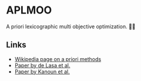 # APLMOO
A priori lexicographic multi objective optimization. 🍎🐮

## Links

* [Wikipedia page on a priori methods](
    https://en.wikipedia.org/wiki/Multi-objective_optimization#A_priori_methods)
* [Paper by de Lasa et al.](
    http://www.delasa.net/feature/index.html)
* [Paper by  Kanoun et al.](https://goo.gl/RFvCaK)
